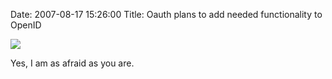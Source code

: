 Date: 2007-08-17 15:26:00
Title: Oauth plans to add needed functionality to OpenID

<img src="http://assets.josephholsten.com/images/mah-protected-resources.jpg"/>

Yes, I am as afraid as you are.
